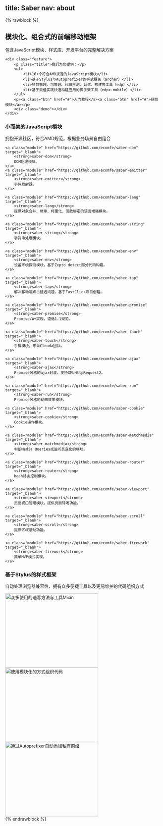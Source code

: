 title: Saber
nav: about
---

{% rawblock %}
<section class="intro">
    <div class="slogan">
        <h2>模块化、组合式的前端移动框架</h2>
        <p>包含JavaScript模块、样式库、开发平台的完整解决方案</p>
    </div>

    <div class="feature">
        <p class="title">我们为您提供：</p>
        <ul>
            <li>16+个符合AMD规范的JavaScript模块</li>
            <li>基于Stylus与Autoprefixer的样式框架（archer）</li>
            <li>项目管理、包管理、代码检测、调试、构建等工具（edp）</li>
            <li>基于最佳实践快速构建应用的脚手架工具（edpx-mobile）</li>
        </ul>
        <p><a class="btn" href="#">入门教程</a><a class="btn" href="#">获取模块</a></p>
        <div class="demo"></div>
    </div>

</section>

<section class="package">
    <h3>小而美的JavaScript模块</h3>
    <p class="sub-text">拥抱开源社区，符合AMD规范，根据业务场景自由组合</p>

    <a class="module" href="https://github.com/ecomfe/saber-dom" target="_blank">
        <strong>saber-dom</strong>
        DOM处理模块。
    </a>
    <a class="module" href="https://github.com/ecomfe/saber-emitter" target="_blank">
        <strong>saber-emitter</strong>
        事件发射器。
    </a>

    <a class="module" href="https://github.com/ecomfe/saber-lang" target="_blank">
        <strong>saber-lang</strong>
        提供对象合并、继承、柯里化、函数绑定的语言增强模块。
    </a>

    <a class="module" href="https://github.com/ecomfe/saber-string" target="_blank">
        <strong>saber-string</strong>
        字符串处理模块。
    </a>

    <a class="module" href="https://github.com/ecomfe/saber-env" target="_blank">
        <strong>saber-env</strong>
        设备环境探测模块，基于Zepto detect部分代码构建。
    </a>

    <a class="module" href="https://github.com/ecomfe/saber-tap" target="_blank">
        <strong>saber-tap</strong>
        解决移动端点击延迟问题，基于FastClick项目创建。
    </a>
    
    <a class="module" href="https://github.com/ecomfe/saber-promise" target="_blank">
        <strong>saber-promise</strong>
        Promise/A+实现，遵循1.1规范。
    </a>

    <a class="module" href="https://github.com/ecomfe/saber-touch" target="_blank">
        <strong>saber-touch</strong>
        手势模块，来自Clouda团队。
    </a>

    <a class="module" href="https://github.com/ecomfe/saber-ajax" target="_blank">
        <strong>saber-ajax</strong>
        Promise风格的ajax封装，支持XMLHttpRequest2。
    </a>

    <a class="module" href="https://github.com/ecomfe/saber-run" target="_blank">
        <strong>saber-run</strong>
        Promise风格的动画效果模块。
   </a>

    <a class="module" href="https://github.com/ecomfe/saber-cookie" target="_blank">
        <strong>saber-cookie</strong>
        Cookie操作模块。
    </a>

    <a class="module" href="https://github.com/ecomfe/saber-matchmedia" target="_blank">
        <strong>saber-matchmedia</strong>
        判断Media Queries或监听其变化的模块。
    </a>

    <a class="module" href="https://github.com/ecomfe/saber-router" target="_blank">
        <strong>saber-router</strong>
        hash路由控制模块。
    </a>

    <a class="module" href="https://github.com/ecomfe/saber-viewport" target="_blank">
        <strong>saber-viewport</strong>
        页面视口管理模块，提供页面转场功能。
    </a>

    <a class="module" href="https://github.com/ecomfe/saber-scroll" target="_blank">
        <strong>saber-scroll</strong>
        提供区域滚动功能。
    </a>

    <a class="module" href="https://github.com/ecomfe/saber-firework" target="_blank">
        <strong>saber-firework</strong>
        简单MVP模式实现。
    </a>
</section>

<section class="package">
    <h3>基于Stylus的样式框架</h3>
    <p class="sub-text">自动处理浏览器兼容性、拥有众多便捷工具以及更易维护的代码组织方式</p>
    <img class="preview" src="pic/preview-archer-1.png" width="300" height="240" alt="众多使用的速写方法与工具Mixin" />
    <img class="preview" src="pic/preview-archer-2.png" width="300" height="240" alt="使用模块化的方式组织代码" />
    <img class="preview" src="pic/preview-archer-3.png" width="300" height="240" alt="通过Autoprefixer自动添加私有前缀" />
</section>
{% endrawblock %}
